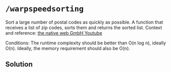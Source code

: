 # `/warpspeedsorting`

Sort a large number of postal codes as quickly as possible. A function that receives a list of zip codes, sorts them and returns the sorted list. Context and reference: [the native web GmbH Youtube](https://www.youtube.com/watch?v=ofs5v4jXa-k)

Conditions: The runtime complexity should be better than O(n log n), ideally O(n). Ideally, the memory requirement should also be O(n).

## Solution
